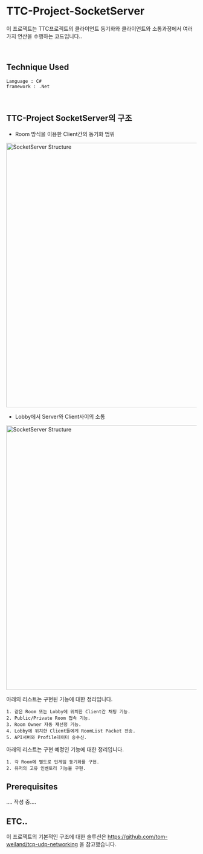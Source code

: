 # TTC-Project-SocketServer

이 프로젝트는 TTC프로젝트의 클라이언트 동기화와 클라이언트와 소통과정에서 여러가지 연산을 수행하는 코드입니다..

<br/>

## Technique Used
```
Language : C#
framework : .Net
```
<br/>

## TTC-Project SocketServer의 구조

- Room 방식을 이용한 Client간의 동기화 범위

<img width="700" alt="SocketServer Structure" src="https://user-images.githubusercontent.com/46314169/106367931-b3043980-6389-11eb-8f54-071ef2db1b86.png"/>
<br/>

- Lobby에서 Server와 Client사이의 소통  

<img width="700" alt="SocketServer Structure" src="https://user-images.githubusercontent.com/46314169/106368685-ded5ee00-638e-11eb-90d3-dab1db99b09b.png"/>
<br/>

아래의 리스트는 구현된 기능에 대한 정리입니다.

```
1. 같은 Room 또는 Lobby에 위치한 Client간 채팅 기능.
2. Public/Private Room 접속 기능.
3. Room Owner 자동 재선정 기능.
4. Lobby에 위치한 Client들에게 RoomList Packet 전송.
5. API서버와 Profile데이터 송수신.
```

아래의 리스트는 구현 예정인 기능에 대한 정리입니다.

```
1. 각 Room에 별도로 인게임 동기화를 구현.
2. 유저의 고유 인벤토리 기능을 구현.
```

## Prerequisites

.... 작성 중....


## ETC..
이 프로젝트의 기본적인 구조에 대한 솔루션은 https://github.com/tom-weiland/tcp-udp-networking 을 참고했습니다.
